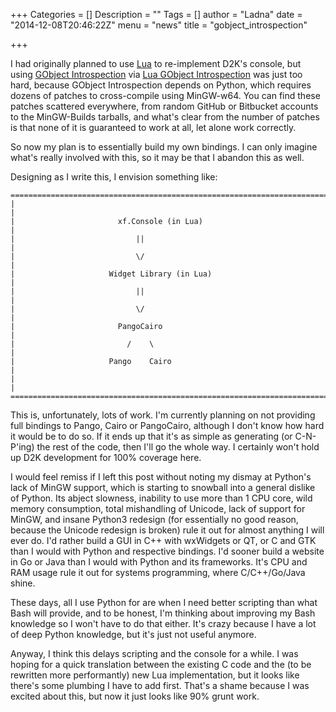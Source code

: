 +++
Categories = []
Description = ""
Tags = []
author = "Ladna"
date = "2014-12-08T20:46:22Z"
menu = "news"
title = "gobject_introspection"

+++

I had originally planned to use [Lua](http://www.lua.org) to re-implement D2K's
console, but using [GObject
Introspection](http://wiki.gnome.org/GObjectIntrospection) via [Lua GObject
Introspection](http://github.com/pavouk/lgi) was just too hard, because GObject
Introspection depends on Python, which requires dozens of patches to
cross-compile using MinGW-w64.  You can find these patches scattered
everywhere, from random GitHub or Bitbucket accounts to the MinGW-Builds
tarballs, and what's clear from the number of patches is that none of it is
guaranteed to work at all, let alone work correctly.

So now my plan is to essentially build my own bindings.  I can only imagine
what's really involved with this, so it may be that I abandon this as well.

Designing as I write this, I envision something like:

    =======================================================================
    |                                                                     |
    |                       xf.Console (in Lua)                           |
    |                           ||                                        |
    |                           \/                                        |
    |                     Widget Library (in Lua)                         |
    |                           ||                                        |
    |                           \/                                        |
    |                       PangoCairo                                    |
    |                         /    \                                      |
    |                     Pango    Cairo                                  |
    |                                                                     |
    =======================================================================

This is, unfortunately, lots of work.  I'm currently planning on not providing
full bindings to Pango, Cairo or PangoCairo, although I don't know how hard it
would be to do so.  If it ends up that it's as simple as generating (or
C-N-P'ing) the rest of the code, then I'll go the whole way.  I certainly won't
hold up D2K development for 100% coverage here.

I would feel remiss if I left this post without noting my dismay at Python's
lack of MinGW support, which is starting to snowball into a general dislike of
Python.  Its abject slowness, inability to use more than 1 CPU core, wild
memory consumption, total mishandling of Unicode, lack of support for MinGW,
and insane Python3 redesign (for essentially no good reason, because the
Unicode redesign is broken) rule it out for almost anything I will ever do.
I'd rather build a GUI in C++ with wxWidgets or QT, or C and GTK than I would
with Python and respective bindings.  I'd sooner build a website in Go or Java
than I would with Python and its frameworks.  It's CPU and RAM usage rule it
out for systems programming, where C/C++/Go/Java shine.

These days, all I use Python for are when I need better scripting than what
Bash will provide, and to be honest, I'm thinking about improving my Bash
knowledge so I won't have to do that either.  It's crazy because I have a lot
of deep Python knowledge, but it's just not useful anymore.

Anyway, I think this delays scripting and the console for a while.  I was
hoping for a quick translation between the existing C code and the (to be
rewritten more performantly) new Lua implementation, but it looks like there's
some plumbing I have to add first.  That's a shame because I was excited about
this, but now it just looks like 90% grunt work.

